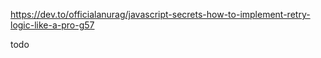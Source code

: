 

https://dev.to/officialanurag/javascript-secrets-how-to-implement-retry-logic-like-a-pro-g57

todo